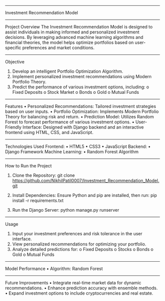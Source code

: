 ___  
Investment Recommendation Model
_____________________________________
  
Project Overview
The Investment Recommendation Model is designed to assist individuals in making informed and personalized investment decisions. By leveraging advanced machine learning algorithms and financial theories, the model helps optimize portfolios based on user-specific preferences and market conditions.
________________________________________
Objective
1.	Develop an intelligent Portfolio Optimization Algorithm.
2.	Implement personalized investment recommendations using Modern Portfolio Theory.
3.	Predict the performance of various investment options, including:
o	Fixed Deposits
o	Stock Market
o	Bonds
o	Gold
o	Mutual Funds
________________________________________
Features
•	Personalized Recommendations: Tailored investment strategies based on user inputs.
•	Portfolio Optimization: Implements Modern Portfolio Theory for balancing risk and return.
•	Prediction Model: Utilizes Random Forest to forecast performance of various investment options.
•	User-Friendly Interface: Designed with Django backend and an interactive frontend using HTML, CSS, and JavaScript.
________________________________________
Technologies Used
Frontend:
•	HTML5
•	CSS3
•	JavaScript
Backend:
•	Django Framework
Machine Learning:
•	Random Forest Algorithm
________________________________________
How to Run the Project
1.	Clone the Repository:  git clone https://github.com/NikhilPatil0007/Investment_Recommendation_Model.git


3.	Install Dependencies: Ensure Python and pip are installed, then run: pip install -r requirements.txt
  	
5.	Run the Django Server: python manage.py runserver
________________________________________
Usage
1.	Input your investment preferences and risk tolerance in the user interface.
2.	View personalized recommendations for optimizing your portfolio.
3.	Analyze detailed predictions for:
o	Fixed Deposits
o	Stocks
o	Bonds
o	Gold
o	Mutual Funds
________________________________________
Model Performance
•	Algorithm: Random Forest
________________________________________
Future Improvements
•	Integrate real-time market data for dynamic recommendations.
•	Enhance prediction accuracy with ensemble methods.
•	Expand investment options to include cryptocurrencies and real estate.

